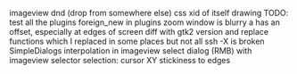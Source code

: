 imageview
dnd (drop from somewhere else)
css
xid of itself
drawing
TODO: test all the plugins
foreign_new in plugins
zoom window is blurry a has an offset, especially at edges of screen
diff with gtk2 version and replace functions which I replaced in some places but not all
ssh -X is broken
SimpleDialogs
interpolation in imageview
select dialog (RMB) with imageview selector
selection: cursor XY stickiness to edges
